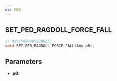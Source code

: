 ```yaml
---
ns: PED
---
```

## SET_PED_RAGDOLL_FORCE_FALL

```c
// 0x01F6594B923B9251
void SET_PED_RAGDOLL_FORCE_FALL(Any p0);
```

## Parameters
* **p0**:
